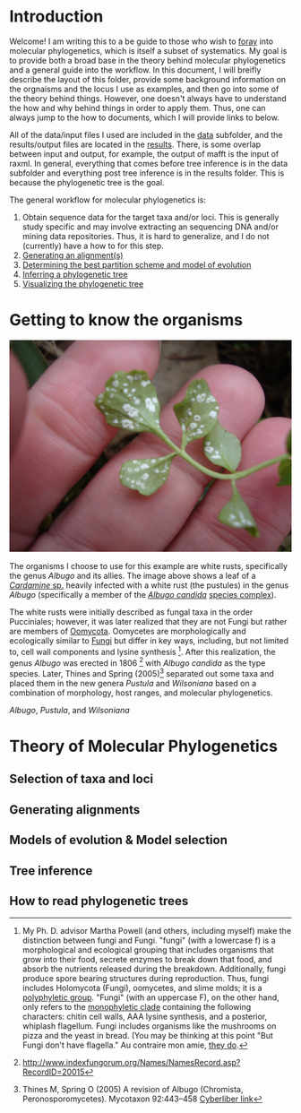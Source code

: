# Introduction

Welcome! I am writing this to a be guide to those who wish to [foray](https://www.merriam-webster.com/dictionary/foray) into molecular phylogenetics, which is itself a subset of systematics. My goal is to provide both a broad base in the theory behind molecular phylogenetics and a general guide into the workflow. In this document, I will breifly describe the layout of this folder, provide some background information on the orgnaisms and the locus I use as examples, and then go into some of the theory behind things. However, one doesn't always have to understand the how and why behind things in order to apply them. Thus, one can always jump to the how to documents, which I will provide links to below.

All of the data/input files I used are included in the [data](https://github.com/wjdavis90/Tutorials/tree/main/Phylogenetics/data) subfolder, and the results/output files are located in the [results](https://github.com/wjdavis90/Tutorials/tree/main/Phylogenetics/results). There, is some overlap between input and output, for example, the output of mafft is the input of raxml. In general, everything that comes before tree inference is in the data subfolder and everything post tree inference is in the results folder. This is because the phylogenetic tree is the goal.

The general workflow for molecular phylogenetics is:
1. Obtain sequence data for the target taxa and/or loci. This is generally study specific and may involve extracting an sequencing DNA and/or mining data repositories. Thus, it is hard to generalize, and I do not (currently) have a how to for this step.
2. [Generating an alignment(s)](https://github.com/wjdavis90/Tutorials/blob/main/Phylogenetics/alignments.md)
3. [Determining the best partition scheme and model of evolution](https://github.com/wjdavis90/Tutorials/blob/main/Phylogenetics/partitionfinder.md)
4. [Inferring a phylogenetic tree](https://github.com/wjdavis90/Tutorials/blob/main/Phylogenetics/tree_inference.md)
5. [Visualizing the phylogenetic tree](https://github.com/wjdavis90/Tutorials/blob/main/Phylogenetics/tree_visulization.md)


# Getting to know the organisms

[![Albugo on Cardamine](https://github.com/wjdavis90/Tutorials/blob/main/Phylogenetics/images/Albugo.jpeg)](https://www.inaturalist.org/observations/75608199)

The organisms I choose to use for this example are white rusts, specifically the genus *Albugo* and its allies. The image above shows a leaf of a [*Cardamine* sp.](https://en.wikipedia.org/wiki/Cardamine) heavily infected with a white rust (the pustules) in the genus *Albugo* (specifically a member of the [*Albugo candida*](https://www.cabi.org/isc/datasheet/4051) [species complex](https://en.wikipedia.org/wiki/Species_complex)).

The white rusts were initially described as fungal taxa in the order Pucciniales; however, it was later realized that they are not Fungi but rather are members of [Oomycota](https://ucmp.berkeley.edu/chromista/oomycota.html). Oomycetes are morphologically and ecologically similar to [Fungi](https://en.wikipedia.org/wiki/Fungus) but differ in key ways, including, but not limited to, cell wall components and lysine synthesis [^1]. After this realization, the genus *Albugo* was erected in 1806 [^2] with *Albugo candida* as the type species. Later, Thines and Spring (2005)[^3] separated out some taxa and placed them in the new genera *Pustula* and *Wilsoniana* based on a combination of morphology, host ranges, and molecular phylogenetics. 




*Albugo*, *Pustula*, and *Wilsoniana*

# Theory of Molecular Phylogenetics

## Selection of taxa and loci

## Generating alignments

## Models of evolution & Model selection

## Tree inference

## How to read phylogenetic trees


[^1]: My Ph. D. advisor Martha Powell (and others, including myself) make the distinction between fungi and Fungi. "fungi" (with a lowercase f) is a morphological and ecological grouping that includes organisms that grow into their food, secrete enzymes to break down that food, and absorb the nutrients released during the breakdown. Additionally, fungi produce spore bearing structures during reproduction. Thus, fungi includes Holomycota (Fungi), oomycetes, and slime molds; it is a [polyphyletic group](https://www.mun.ca/biology/scarr/Taxon_types.htm). "Fungi" (with an uppercase F), on the other hand, only refers to the [monophyletic clade](https://www.mun.ca/biology/scarr/Taxon_types.htm) containing the following characters: chitin cell walls, AAA lysine synthesis, and a posterior, whiplash flagellum. Fungi includes organisms like the mushrooms on pizza and the yeast in bread. (You may be thinking at this point "But Fungi don't have flagella." Au contraire mon amie, [they do](https://youtu.be/MbeU5PKbUrs). 

[^2]: http://www.indexfungorum.org/Names/NamesRecord.asp?RecordID=20015

[^3]: Thines M, Spring O (2005) A revision of Albugo (Chromista, Peronosporomycetes). Mycotaxon 92:443–458 [Cyberliber link](http://www.cybertruffle.org.uk/cyberliber/59575/0092/0443.htm)
